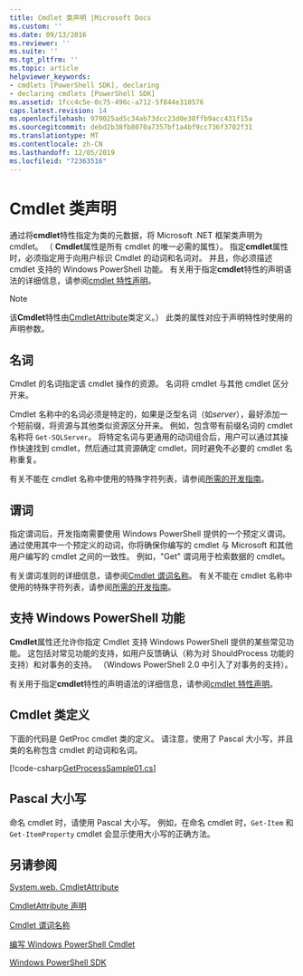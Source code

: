 ```yaml
---
title: Cmdlet 类声明 |Microsoft Docs
ms.custom: ''
ms.date: 09/13/2016
ms.reviewer: ''
ms.suite: ''
ms.tgt_pltfrm: ''
ms.topic: article
helpviewer_keywords:
- cmdlets [PowerShell SDK], declaring
- declaring cmdlets [PowerShell SDK]
ms.assetid: 1fcc4c5e-0c75-496c-a712-5f844e310576
caps.latest.revision: 14
ms.openlocfilehash: 979025ad5c34ab73dcc23d0e38ffb9acc431f15a
ms.sourcegitcommit: debd2b38fb8070a7357bf1a4bf9cc736f3702f31
ms.translationtype: MT
ms.contentlocale: zh-CN
ms.lasthandoff: 12/05/2019
ms.locfileid: "72363516"
---
```

# <a name="cmdlet-class-declaration"></a>Cmdlet 类声明

通过将**cmdlet**特性指定为类的元数据，将 Microsoft .NET 框架类声明为 cmdlet。 （ **Cmdlet**属性是所有 cmdlet 的唯一必需的属性）。 指定**cmdlet**属性时，必须指定用于向用户标识 Cmdlet 的动词和名词对。 并且，你必须描述 cmdlet 支持的 Windows PowerShell 功能。 有关用于指定**cmdlet**特性的声明语法的详细信息，请参阅[cmdlet 特性声明](./cmdlet-attribute-declaration.md)。

> [!NOTE]
> 该**Cmdlet**特性由[CmdletAttribute](/dotnet/api/System.Management.Automation.CmdletAttribute)类定义。） 此类的属性对应于声明特性时使用的声明参数。

## <a name="nouns"></a>名词

Cmdlet 的名词指定该 cmdlet 操作的资源。 名词将 cmdlet 与其他 cmdlet 区分开来。

Cmdlet 名称中的名词必须是特定的，如果是泛型名词（如*server*），最好添加一个短前缀，将资源与其他类似资源区分开来。 例如，包含带有前缀名词的 cmdlet 名称将 `Get-SQLServer`。 将特定名词与更通用的动词组合后，用户可以通过其操作快速找到 cmdlet，然后通过其资源确定 cmdlet，同时避免不必要的 cmdlet 名称重复。

有关不能在 cmdlet 名称中使用的特殊字符列表，请参阅[所需的开发指南](./required-development-guidelines.md)。

## <a name="verbs"></a>谓词

指定谓词后，开发指南需要使用 Windows PowerShell 提供的一个预定义谓词。 通过使用其中一个预定义的动词，你将确保你编写的 cmdlet 与 Microsoft 和其他用户编写的 cmdlet 之间的一致性。 例如，"Get" 谓词用于检索数据的 cmdlet。

有关谓词准则的详细信息，请参阅[Cmdlet 谓词名称](./approved-verbs-for-windows-powershell-commands.md)。 有关不能在 cmdlet 名称中使用的特殊字符列表，请参阅[所需的开发指南](./required-development-guidelines.md)。

## <a name="supporting-windows-powershell-functionality"></a>支持 Windows PowerShell 功能

**Cmdlet**属性还允许你指定 Cmdlet 支持 Windows PowerShell 提供的某些常见功能。 这包括对常见功能的支持，如用户反馈确认（称为对 ShouldProcess 功能的支持）和对事务的支持。 （Windows PowerShell 2.0 中引入了对事务的支持）。

有关用于指定**cmdlet**特性的声明语法的详细信息，请参阅[cmdlet 特性声明](./cmdlet-attribute-declaration.md)。

## <a name="cmdlet-class-definition"></a>Cmdlet 类定义

下面的代码是 GetProc cmdlet 类的定义。 请注意，使用了 Pascal 大小写，并且类的名称包含 cmdlet 的动词和名词。

[!code-csharp[GetProcessSample01.cs](../../../../powershell-sdk-samples/SDK-2.0/csharp/GetProcessSample01/GetProcessSample01.cs#L33-L34 "GetProcessSample01.cs")]

## <a name="pascal-casing"></a>Pascal 大小写

命名 cmdlet 时，请使用 Pascal 大小写。 例如，在命名 cmdlet 时，`Get-Item` 和 `Get-ItemProperty` cmdlet 会显示使用大小写的正确方法。

## <a name="see-also"></a>另请参阅

[System.web. CmdletAttribute](/dotnet/api/System.Management.Automation.CmdletAttribute)

[CmdletAttribute 声明](./cmdlet-attribute-declaration.md)

[Cmdlet 谓词名称](./approved-verbs-for-windows-powershell-commands.md)

[编写 Windows PowerShell Cmdlet](./writing-a-windows-powershell-cmdlet.md)

[Windows PowerShell SDK](../windows-powershell-reference.md)
